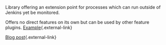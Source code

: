 Library offering an extension point for processes which can run outside
of Jenkins yet be monitored.

Offers no direct features on its own but can be used by other feature
plugins.
[Example](https://github.com/jenkinsci/workflow-durable-task-step-plugin){.external-link}

[Blog
post](https://web.archive.org/web/20141227025217/http://tupilabs.com/2014/06/13/durable-tasks-in-jenkins.html){.external-link}

